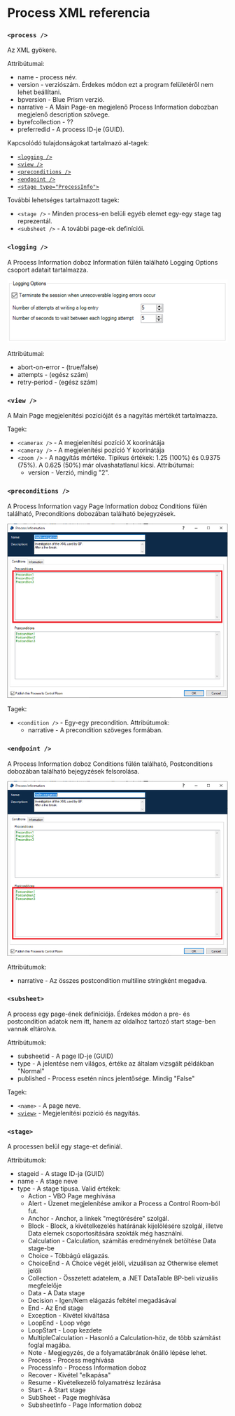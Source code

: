 
# Process XML referencia

### `<process />`

Az XML gyökere.

Attribútumai:

- name - process név.
- version - verziószám. Érdekes módon ezt a program felületéről nem lehet beállítani.
- bpversion - Blue Prism verzió.
- narrative - A Main Page-en megjelenő Process Information dobozban megjelenő description szövege.
- byrefcollection - ??
- preferredid - A process ID-je (GUID).

Kapcsolódó tulajdonságokat tartalmazó al-tagek:

- [`<logging />`](#logging)
- [`<view />`](#view) 
- [`<preconditions />`](#preconditions)
- [`<endpoint />`](#endpoint)
- [`<stage type="ProcessInfo">`](#stage)

További lehetséges tartalmazott tagek:

- `<stage />` - Minden process-en belüli egyéb elemet egy-egy stage tag reprezentál.
- `<subsheet />` - A további page-ek definíciói.

### `<logging />`

A Process Information doboz Information fülén található Logging Options csoport adatait tartalmazza.

![](2021-02-14-16-38-08.png)

Attribútumai:

- abort-on-error - (true/false)
- attempts - (egész szám) 
- retry-period - (egész szám)

### `<view />`

A Main Page megjelenítési pozícióját és a nagyítás mértékét tartalmazza.

Tagek:

- `<camerax />` - A megjelenítési pozíció X koorinátája
- `<cameray />` - A megjelenítési pozíció Y koorinátája
- `<zoom />` - A nagyítás mértéke. Tipikus értékek: 1.25 (100%) és 0.9375 (75%). A 0.625 (50%) már olvashatatlanul kicsi. Attribútumai:
  - version - Verzió, mindig "2".

### `<preconditions />`

A Process Information vagy Page Information doboz Conditions fülén található, Preconditions dobozában található bejegyzések.

![](2021-02-14-17-32-02.png)

Tagek:

- `<condition />` - Egy-egy precondition. Attribútumok:
  - narrative - A precondition szöveges formában.

### `<endpoint />`

A Process Information doboz Conditions fülén található, Postconditions dobozában található bejegyzések felsorolása.

![](2021-02-14-17-32-33.png)

Attribútumok:

- narrative - Az összes postcondition multiline stringként megadva.

### `<subsheet>`

A process egy page-ének definíciója.
Érdekes módon a pre- és postcondition adatok nem itt, hanem az oldalhoz tartozó start stage-ben vannak eltárolva.

Attribútumok:

- subsheetid - A page ID-je (GUID)
- type - A jelentése nem világos, értéke az általam vizsgált példákban "Normal"
- published - Process esetén nincs jelentősége. Mindig "False"

Tagek:

- `<name>` - A page neve.
- [`<view>`](#view) - Megjelenítési pozíció és nagyítás.

### `<stage>`

A processen belül egy stage-et definiál. 

Attribútumok:

- stageid - A stage ID-ja (GUID)
- name - A stage neve
- type - A stage típusa. Valid értékek:
  - Action - VBO Page meghívása
  - Alert - Üzenet megjelenítése amikor a Process a Control Room-ból fut.
  - Anchor - Anchor, a linkek "megtörésére" szolgál.
  - Block - Block, a kivételkezelés határának kijelölésére szolgál, illetve Data elemek csoportosítására szokták még használni.
  - Calculation - Calculation, számítás eredményének betöltése Data stage-be
  - Choice - Többágú elágazás.
  - ChoiceEnd - A Choice végét jelöli, vizuálisan az Otherwise elemet jelöli
  - Collection - Összetett adatelem, a .NET DataTable BP-beli vizuális megfelelője
  - Data - A Data stage
  - Decision - Igen/Nem elágazás feltétel megadásával
  - End - Az End stage
  - Exception - Kivétel kiváltása
  - LoopEnd - Loop vége
  - LoopStart - Loop kezdete
  - MultipleCalculation - Hasonló a Calculation-höz, de több számítást foglal magába.
  - Note - Megjegyzés, de a folyamatábrának önálló lépése lehet.
  - Process - Process meghívása
  - ProcessInfo - Process Information doboz
  - Recover - Kivétel "elkapása"
  - Resume - Kivételkezelő folyamatrész lezárása
  - Start - A Start stage
  - SubSheet - Page meghívása
  - SubsheetInfo - Page Information doboz
   
  
